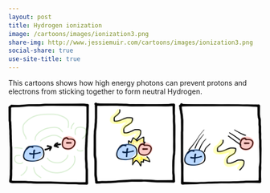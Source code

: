 ```yaml
---
layout: post
title: Hydrogen ionization
image: /cartoons/images/ionization3.png
share-img: http://www.jessiemuir.com/cartoons/images/ionization3.png
social-share: true
use-site-title: true
---
```

This cartoons shows how high energy photons can prevent protons and electrons from sticking together to form neutral Hydrogen.

![](/cartoons/images/ionization3.png)

